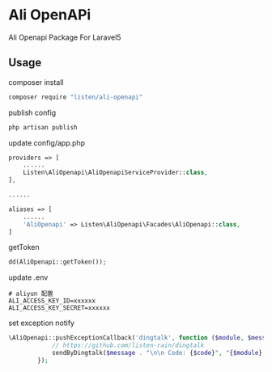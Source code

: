# Ali OpenAPi

Ali Openapi Package For Laravel5

## Usage

composer install 
```bash
composer require "listen/ali-openapi"
```

publish config
```bash
php artisan publish
```

update config/app.php
```php
providers => [
    ......
    Listen\AliOpenapi\AliOpenapiServiceProvider::class,
],

......

aliases => [
    ......
    'AliOpenapi' => Listen\AliOpenapi\Facades\AliOpenapi::class,
] 
```

getToken
```php
dd(AliOpenapi::getToken());
```

update .env
```
# aliyun 配置
ALI_ACCESS_KEY_ID=xxxxxx
ALI_ACCESS_KEY_SECRET=xxxxxx
```

set exception notify

```php
\AliOpenapi::pushExceptionCallback('dingtalk', function ($module, $message, $code, $otherParams) {
            // https://github.com/listen-rain/dingtalk
            sendByDingtalk($message . "\n\n Code: {$code}", "{$module}.error");
        });
```

